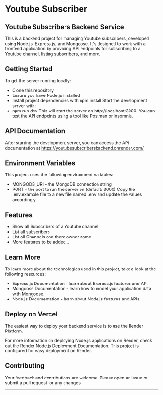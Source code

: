 # Youtube Subscriber
## Youtube Subscribers Backend Service
This is a backend project for managing Youtube subscribers, developed using Node.js, Express.js, and Mongoose. It's designed to work with a frontend application by providing API endpoints for subscribing to a Youtube channel, listing subscribers, and more.

## Getting Started
To get the server running locally:

- Clone this repository
- Ensure you have Node.js installed
- Install project dependencies with npm install
Start the development server with:
- npm run dev
This will start the server on http://localhost:3000. You can test the API endpoints using a tool like Postman or Insomnia.

## API Documentation
After starting the development server, you can access the API documentation at https://youtubesubscribersbackend.onrender.com/

## Environment Variables
This project uses the following environment variables:

- MONGODB_URI - the MongoDB connection string
- PORT - the port to run the server on (default: 3000)
Copy the .env.example file to a new file named .env and update the values accordingly.

## Features
- Show all Subscribers of a Youtube channel 
- List all subscribers
- List all Channels and there owner name
- More features to be added...
  
## Learn More
To learn more about the technologies used in this project, take a look at the following resources:

- Express.js Documentation - learn about Express.js features and API.
- Mongoose Documentation - learn how to model your application data with Mongoose.
- Node.js Documentation - learn about Node.js features and APIs.
  
## Deploy on Vercel
The easiest way to deploy your backend service is to use the Render Platform.

For more information on deploying Node.js applications on Render, check out the Render Node.js Deployment Documentation.
This project is configured for easy deployment on Render.

## Contributing
Your feedback and contributions are welcome! Please open an issue or submit a pull request for any changes.




----------------------------------------------------------------------------------------------------------------------------------------------------------
